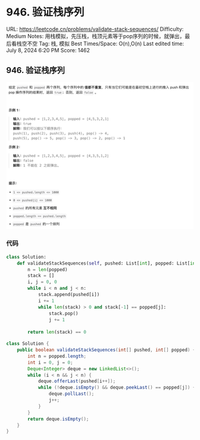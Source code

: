 # 946. 验证栈序列

URL: https://leetcode.cn/problems/validate-stack-sequences/
Difficulty: Medium
Notes: 用栈模拟，先压栈，栈顶元素等于pop序列的时候，就弹出，最后看栈空不空
Tag: 栈, 模拟
Best Times/Space: O(n),O(n)
Last edited time: July 8, 2024 6:20 PM
Score: 1462

## 946. 验证栈序列

![Untitled](image/946%20%E9%AA%8C%E8%AF%81%E6%A0%88%E5%BA%8F%E5%88%97/Untitled.png)

### 代码

```python
class Solution:
    def validateStackSequences(self, pushed: List[int], popped: List[int]) -> bool:
        n = len(popped)
        stack = []
        i, j = 0, 0
        while i < n and j < n:
            stack.append(pushed[i])
            i += 1
            while len(stack) > 0 and stack[-1] == popped[j]:
                stack.pop()
                j += 1

        return len(stack) == 0
```

```java
class Solution {
    public boolean validateStackSequences(int[] pushed, int[] popped) {
        int n = popped.length;
        int i = 0, j = 0;
        Deque<Integer> deque = new LinkedList<>();
        while (i < n && j < n) {
            deque.offerLast(pushed[i++]);
            while (!deque.isEmpty() && deque.peekLast() == popped[j]) {
                deque.pollLast();
                j++;
            }
        }
        return deque.isEmpty();
    }
}
```